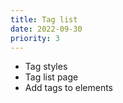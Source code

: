 ```yaml
---
title: Tag list
date: 2022-09-30
priority: 3
---
```


* Tag styles
* Tag list page
* Add tags to elements